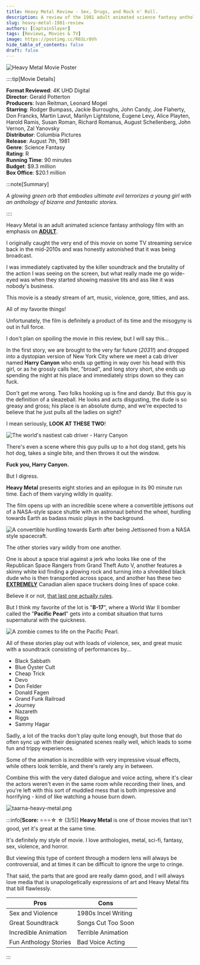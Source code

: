 ```yaml
---
title: Heavy Metal Review - Sex, Drugs, and Rock n' Roll.
description: A review of the 1981 adult animated science fantasy anthology film, Heavy Metal.
slug: heavy-metal-1981-review
authors: [CaptainSlayer]
tags: [Reviews, Movies & TV]
image: https://postimg.cc/R6SLr0Vh
hide_table_of_contents: false
draft: false
---
```


![Heavy Metal Movie Poster](https://i.postimg.cc/0QmWw6TY/heavymetal.webp)

<!-- truncate -->

::::tip[Movie Details]

**Format Reviewed**: 4K UHD Digital  
**Director**: Gerald Potterton  
**Producers**: Ivan Reitman, Leonard Mogel  
**Starring**: Rodger Bumpass, Jackie Burroughs, John Candy, Joe Flaherty, Don Francks, Martin Lavut, Marilyn Lightstone, Eugene Levy, Alice Playten, Harold Ramis, Susan Roman, Richard Romanus, August Schellenberg, John Vernon, Zal Yanovsky  
**Distributor**: Columbia Pictures  
**Release**: August 7th, 1981  
**Genre**: Science Fantasy  
**Rating**: R  
**Running Time**: 90 minutes  
**Budget**: $9.3 million  
**Box Office**: $20.1 million  


:::note[Summary]

*A glowing green orb that embodies ultimate evil terrorizes a young girl with an anthology of bizarre and fantastic stories.*

::::

Heavy Metal is an adult animated science fantasy anthology film with an emphasis on <u>**ADULT**</u>. 

I originally caught the very end of this movie on some TV streaming service back in the mid-2010s and was honestly astonished that it was being broadcast. 

I was immediately captivated by the killer soundtrack and the brutality of the action I was seeing on the screen, but what really made me go wide-eyed was when they started showing massive tits and ass like it was nobody's business. 

This movie is a steady stream of art, music, violence, gore, titties, and ass. 

All of my favorite things! 

Unfortunately, the film is definitely a product of its time and the misogyny is out in full force. 

I don't plan on spoiling the movie in this review, but I will say this... 

In the first story, we are brought to the very far future (*2031!*) and dropped into a dystopian version of New York City where we meet a cab driver named **Harry Canyon** who ends up getting in way over his head with this girl, or as he grossly calls her, "broad", and long story short, she ends up spending the night at his place and immediately strips down so they can fuck. 

Don't get me wrong. Two folks hooking up is fine and dandy. But this guy is the definition of a sleazeball. He looks and acts disgusting, the dude is so greasy and gross; his place is an absolute dump, and we're expected to believe that he just pulls all the ladies on sight? 

I mean seriously, **LOOK AT THESE TWO**!

![The world's nastiest cab driver - Harry Canyon](https://i.postimg.cc/jjgVqJzZ/Harry-Canyon.webp)

There's even a scene where this guy pulls up to a hot dog stand, gets his hot dog, takes a single bite, and then throws it out the window. 

**Fuck you, Harry Canyon.**

But I digress. 

**Heavy Metal** presents eight stories and an epilogue in its 90 minute run time. Each of them varying wildly in quality.

The film opens up with an incredible scene where a convertible jettisons out of a NASA-style space shuttle with an astronaut behind the wheel, hurdling towards Earth as badass music plays in the background. 

![A convertible hurdling towards Earth after being Jettisoned from a NASA style spacecraft.](https://i.postimg.cc/PqCFdVKF/heavy-metal-car.webp)

The other stories vary wildly from one another. 

One is about a space trial against a jerk who looks like one of the Republican Space Rangers from Grand Theft Auto V, another features a skinny white kid finding a glowing rock and turning into a shredded black dude who is then transported across space, and another has these two <u>**EXTREMELY**</u> Canadian alien space truckers doing lines of space coke. 

Believe it or not, <u>that last one actually rules</u>.

But I think my favorite of the lot is "**B-17**", where a World War II bomber called the "**Pacific Pearl**" gets into a combat situation that turns supernatural with the quickness. 

![A zombie comes to life on the Pacific Pearl.](https://i.postimg.cc/25g9ydKj/green-zombie-heavy-metal.webp)

All of these stories play out with loads of violence, sex, and great music with a soundtrack consisting of performances by...
- Black Sabbath
- Blue Öyster Cult
- Cheap Trick
- Devo
- Don Felder
- Donald Fagen
- Grand Funk Railroad
- Journey
- Nazareth
- Riggs
- Sammy Hagar

Sadly, a lot of the tracks don't play quite long enough, but those that do often sync up with their designated scenes really well, which leads to some fun and trippy experiences. 

Some of the animation is incredible with very impressive visual effects, while others look terrible, and there's rarely any in between. 

Combine this with the very dated dialogue and voice acting, where it's clear the actors weren't even in the same room while recording their lines, and you're left with this sort of muddled mess that is both impressive and horrifying - kind of like watching a house burn down. 

![taarna-heavy-metal.png](https://i.postimg.cc/rsNffBFz/taarna-heavy-metal.png)


:::info[**Score:** ⭐⭐⭐☆ ☆ (3/5)]
**Heavy Metal** is one of those movies that isn't good, yet it's great at the same time. 

It's definitely my style of movie. I love anthologies, metal, sci-fi, fantasy, sex, violence, and horror. 

But viewing this type of content through a modern lens will always be controversial, and at times it can be difficult to ignore the urge to cringe.

That said, the parts that are good are really damn good, and I will always love media that is unapologetically expressions of art and Heavy Metal fits that bill flawlessly.

| Pros | Cons |
|----------|----------|
| Sex and Violence | 1980s Incel Writing |
| Great Soundtrack | Songs Cut Too Soon |
| Incredible Animation | Terrible Animation | 
| Fun Anthology Stories | Bad Voice Acting | 
:::

